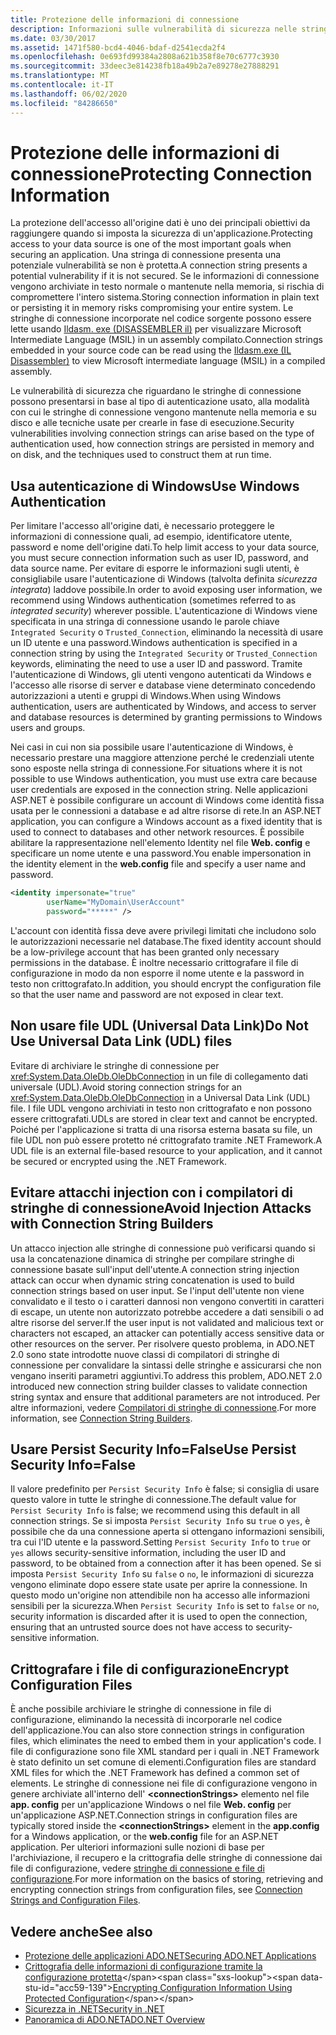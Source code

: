 ```yaml
---
title: Protezione delle informazioni di connessione
description: Informazioni sulle vulnerabilità di sicurezza nelle stringhe di connessione, che possono verificarsi a causa del modo in cui le stringhe di connessione vengono costruite e rese permanente e il tipo di autenticazione.
ms.date: 03/30/2017
ms.assetid: 1471f580-bcd4-4046-bdaf-d2541ecda2f4
ms.openlocfilehash: 0e693fd99384a2808a621b358f8e70c6777c3930
ms.sourcegitcommit: 33deec3e814238fb18a49b2a7e89278e27888291
ms.translationtype: MT
ms.contentlocale: it-IT
ms.lasthandoff: 06/02/2020
ms.locfileid: "84286650"
---
```

# <a name="protecting-connection-information"></a><span data-ttu-id="acc59-103">Protezione delle informazioni di connessione</span><span class="sxs-lookup"><span data-stu-id="acc59-103">Protecting Connection Information</span></span>
<span data-ttu-id="acc59-104">La protezione dell'accesso all'origine dati è uno dei principali obiettivi da raggiungere quando si imposta la sicurezza di un'applicazione.</span><span class="sxs-lookup"><span data-stu-id="acc59-104">Protecting access to your data source is one of the most important goals when securing an application.</span></span> <span data-ttu-id="acc59-105">Una stringa di connessione presenta una potenziale vulnerabilità se non è protetta.</span><span class="sxs-lookup"><span data-stu-id="acc59-105">A connection string presents a potential vulnerability if it is not secured.</span></span> <span data-ttu-id="acc59-106">Se le informazioni di connessione vengono archiviate in testo normale o mantenute nella memoria, si rischia di compromettere l'intero sistema.</span><span class="sxs-lookup"><span data-stu-id="acc59-106">Storing connection information in plain text or persisting it in memory risks compromising your entire system.</span></span> <span data-ttu-id="acc59-107">Le stringhe di connessione incorporate nel codice sorgente possono essere lette usando [Ildasm. exe (DISASSEMBLER il)](../../tools/ildasm-exe-il-disassembler.md) per visualizzare Microsoft Intermediate Language (MSIL) in un assembly compilato.</span><span class="sxs-lookup"><span data-stu-id="acc59-107">Connection strings embedded in your source code can be read using the [Ildasm.exe (IL Disassembler)](../../tools/ildasm-exe-il-disassembler.md) to view Microsoft intermediate language (MSIL) in a compiled assembly.</span></span>  
  
 <span data-ttu-id="acc59-108">Le vulnerabilità di sicurezza che riguardano le stringhe di connessione possono presentarsi in base al tipo di autenticazione usato, alla modalità con cui le stringhe di connessione vengono mantenute nella memoria e su disco e alle tecniche usate per crearle in fase di esecuzione.</span><span class="sxs-lookup"><span data-stu-id="acc59-108">Security vulnerabilities involving connection strings can arise based on the type of authentication used, how connection strings are persisted in memory and on disk, and the techniques used to construct them at run time.</span></span>  
  
## <a name="use-windows-authentication"></a><span data-ttu-id="acc59-109">Usa autenticazione di Windows</span><span class="sxs-lookup"><span data-stu-id="acc59-109">Use Windows Authentication</span></span>  
 <span data-ttu-id="acc59-110">Per limitare l'accesso all'origine dati, è necessario proteggere le informazioni di connessione quali, ad esempio, identificatore utente, password e nome dell'origine dati.</span><span class="sxs-lookup"><span data-stu-id="acc59-110">To help limit access to your data source, you must secure connection information such as user ID, password, and data source name.</span></span> <span data-ttu-id="acc59-111">Per evitare di esporre le informazioni sugli utenti, è consigliabile usare l'autenticazione di Windows (talvolta definita *sicurezza integrata*) laddove possibile.</span><span class="sxs-lookup"><span data-stu-id="acc59-111">In order to avoid exposing user information, we recommend using Windows authentication (sometimes referred to as *integrated security*) wherever possible.</span></span> <span data-ttu-id="acc59-112">L'autenticazione di Windows viene specificata in una stringa di connessione usando le parole chiave `Integrated Security` o `Trusted_Connection`, eliminando la necessità di usare un ID utente e una password.</span><span class="sxs-lookup"><span data-stu-id="acc59-112">Windows authentication is specified in a connection string by using the `Integrated Security` or `Trusted_Connection` keywords, eliminating the need to use a user ID and password.</span></span> <span data-ttu-id="acc59-113">Tramite l'autenticazione di Windows, gli utenti vengono autenticati da Windows e l'accesso alle risorse di server e database viene determinato concedendo autorizzazioni a utenti e gruppi di Windows.</span><span class="sxs-lookup"><span data-stu-id="acc59-113">When using Windows authentication, users are authenticated by Windows, and access to server and database resources is determined by granting permissions to Windows users and groups.</span></span>  
  
 <span data-ttu-id="acc59-114">Nei casi in cui non sia possibile usare l'autenticazione di Windows, è necessario prestare una maggiore attenzione perché le credenziali utente sono esposte nella stringa di connessione.</span><span class="sxs-lookup"><span data-stu-id="acc59-114">For situations where it is not possible to use Windows authentication, you must use extra care because user credentials are exposed in the connection string.</span></span> <span data-ttu-id="acc59-115">Nelle applicazioni ASP.NET è possibile configurare un account di Windows come identità fissa usata per le connessioni a database e ad altre risorse di rete.</span><span class="sxs-lookup"><span data-stu-id="acc59-115">In an ASP.NET application, you can configure a Windows account as a fixed identity that is used to connect to databases and other network resources.</span></span> <span data-ttu-id="acc59-116">È possibile abilitare la rappresentazione nell'elemento Identity nel file **Web. config** e specificare un nome utente e una password.</span><span class="sxs-lookup"><span data-stu-id="acc59-116">You enable impersonation in the identity element in the **web.config** file and specify a user name and password.</span></span>  
  
```xml  
<identity impersonate="true"
        userName="MyDomain\UserAccount"
        password="*****" />  
```  
  
 <span data-ttu-id="acc59-117">L'account con identità fissa deve avere privilegi limitati che includono solo le autorizzazioni necessarie nel database.</span><span class="sxs-lookup"><span data-stu-id="acc59-117">The fixed identity account should be a low-privilege account that has been granted only necessary permissions in the database.</span></span> <span data-ttu-id="acc59-118">È inoltre necessario crittografare il file di configurazione in modo da non esporre il nome utente e la password in testo non crittografato.</span><span class="sxs-lookup"><span data-stu-id="acc59-118">In addition, you should encrypt the configuration file so that the user name and password are not exposed in clear text.</span></span>  
  
## <a name="do-not-use-universal-data-link-udl-files"></a><span data-ttu-id="acc59-119">Non usare file UDL (Universal Data Link)</span><span class="sxs-lookup"><span data-stu-id="acc59-119">Do Not Use Universal Data Link (UDL) files</span></span>  
 <span data-ttu-id="acc59-120">Evitare di archiviare le stringhe di connessione per <xref:System.Data.OleDb.OleDbConnection> in un file di collegamento dati universale (UDL).</span><span class="sxs-lookup"><span data-stu-id="acc59-120">Avoid storing connection strings for an <xref:System.Data.OleDb.OleDbConnection> in a Universal Data Link (UDL) file.</span></span> <span data-ttu-id="acc59-121">I file UDL vengono archiviati in testo non crittografato e non possono essere crittografati.</span><span class="sxs-lookup"><span data-stu-id="acc59-121">UDLs are stored in clear text and cannot be encrypted.</span></span> <span data-ttu-id="acc59-122">Poiché per l'applicazione si tratta di una risorsa esterna basata su file, un file UDL non può essere protetto né crittografato tramite .NET Framework.</span><span class="sxs-lookup"><span data-stu-id="acc59-122">A UDL file is an external file-based resource to your application, and it cannot be secured or encrypted using the .NET Framework.</span></span>  
  
## <a name="avoid-injection-attacks-with-connection-string-builders"></a><span data-ttu-id="acc59-123">Evitare attacchi injection con i compilatori di stringhe di connessione</span><span class="sxs-lookup"><span data-stu-id="acc59-123">Avoid Injection Attacks with Connection String Builders</span></span>  
 <span data-ttu-id="acc59-124">Un attacco injection alle stringhe di connessione può verificarsi quando si usa la concatenazione dinamica di stringhe per compilare stringhe di connessione basate sull'input dell'utente.</span><span class="sxs-lookup"><span data-stu-id="acc59-124">A connection string injection attack can occur when dynamic string concatenation is used to build connection strings based on user input.</span></span> <span data-ttu-id="acc59-125">Se l'input dell'utente non viene convalidato e il testo o i caratteri dannosi non vengono convertiti in caratteri di escape, un utente non autorizzato potrebbe accedere a dati sensibili o ad altre risorse del server.</span><span class="sxs-lookup"><span data-stu-id="acc59-125">If the user input is not validated and malicious text or characters not escaped, an attacker can potentially access sensitive data or other resources on the server.</span></span> <span data-ttu-id="acc59-126">Per risolvere questo problema, in ADO.NET 2.0 sono state introdotte nuove classi di compilatori di stringhe di connessione per convalidare la sintassi delle stringhe e assicurarsi che non vengano inseriti parametri aggiuntivi.</span><span class="sxs-lookup"><span data-stu-id="acc59-126">To address this problem, ADO.NET 2.0 introduced new connection string builder classes to validate connection string syntax and ensure that additional parameters are not introduced.</span></span> <span data-ttu-id="acc59-127">Per altre informazioni, vedere [Compilatori di stringhe di connessione](connection-string-builders.md).</span><span class="sxs-lookup"><span data-stu-id="acc59-127">For more information, see [Connection String Builders](connection-string-builders.md).</span></span>  
  
## <a name="use-persist-security-infofalse"></a><span data-ttu-id="acc59-128">Usare Persist Security Info=False</span><span class="sxs-lookup"><span data-stu-id="acc59-128">Use Persist Security Info=False</span></span>  
 <span data-ttu-id="acc59-129">Il valore predefinito per `Persist Security Info` è false; si consiglia di usare questo valore in tutte le stringhe di connessione.</span><span class="sxs-lookup"><span data-stu-id="acc59-129">The default value for `Persist Security Info` is false; we recommend using this default in all connection strings.</span></span> <span data-ttu-id="acc59-130">Se si imposta `Persist Security Info` su `true` o `yes`, è possibile che da una connessione aperta si ottengano informazioni sensibili, tra cui l'ID utente e la password.</span><span class="sxs-lookup"><span data-stu-id="acc59-130">Setting `Persist Security Info` to `true` or `yes` allows security-sensitive information, including the user ID and password, to be obtained from a connection after it has been opened.</span></span> <span data-ttu-id="acc59-131">Se si imposta `Persist Security Info` su `false` o `no`, le informazioni di sicurezza vengono eliminate dopo essere state usate per aprire la connessione. In questo modo un'origine non attendibile non ha accesso alle informazioni sensibili per la sicurezza.</span><span class="sxs-lookup"><span data-stu-id="acc59-131">When `Persist Security Info` is set to `false` or `no`, security information is discarded after it is used to open the connection, ensuring that an untrusted source does not have access to security-sensitive information.</span></span>  
  
## <a name="encrypt-configuration-files"></a><span data-ttu-id="acc59-132">Crittografare i file di configurazione</span><span class="sxs-lookup"><span data-stu-id="acc59-132">Encrypt Configuration Files</span></span>  
 <span data-ttu-id="acc59-133">È anche possibile archiviare le stringhe di connessione in file di configurazione, eliminando la necessità di incorporarle nel codice dell'applicazione.</span><span class="sxs-lookup"><span data-stu-id="acc59-133">You can also store connection strings in configuration files, which eliminates the need to embed them in your application's code.</span></span> <span data-ttu-id="acc59-134">I file di configurazione sono file XML standard per i quali in .NET Framework è stato definito un set comune di elementi.</span><span class="sxs-lookup"><span data-stu-id="acc59-134">Configuration files are standard XML files for which the .NET Framework has defined a common set of elements.</span></span> <span data-ttu-id="acc59-135">Le stringhe di connessione nei file di configurazione vengono in genere archiviate all'interno dell' **\<connectionStrings>** elemento nel file **app. config** per un'applicazione Windows o nel file **Web. config** per un'applicazione ASP.NET.</span><span class="sxs-lookup"><span data-stu-id="acc59-135">Connection strings in configuration files are typically stored inside the **\<connectionStrings>** element in the **app.config** for a Windows application, or the **web.config** file for an ASP.NET application.</span></span> <span data-ttu-id="acc59-136">Per ulteriori informazioni sulle nozioni di base per l'archiviazione, il recupero e la crittografia delle stringhe di connessione dai file di configurazione, vedere [stringhe di connessione e file di configurazione](connection-strings-and-configuration-files.md).</span><span class="sxs-lookup"><span data-stu-id="acc59-136">For more information on the basics of storing, retrieving and encrypting connection strings from configuration files, see [Connection Strings and Configuration Files](connection-strings-and-configuration-files.md).</span></span>  
  
## <a name="see-also"></a><span data-ttu-id="acc59-137">Vedere anche</span><span class="sxs-lookup"><span data-stu-id="acc59-137">See also</span></span>

- [<span data-ttu-id="acc59-138">Protezione delle applicazioni ADO.NET</span><span class="sxs-lookup"><span data-stu-id="acc59-138">Securing ADO.NET Applications</span></span>](securing-ado-net-applications.md)
- <span data-ttu-id="acc59-139">[Crittografia delle informazioni di configurazione tramite la configurazione protetta](https://docs.microsoft.com/previous-versions/aspnet/53tyfkaw(v=vs.100))</span><span class="sxs-lookup"><span data-stu-id="acc59-139">[Encrypting Configuration Information Using Protected Configuration](https://docs.microsoft.com/previous-versions/aspnet/53tyfkaw(v=vs.100))</span></span>
- [<span data-ttu-id="acc59-140">Sicurezza in .NET</span><span class="sxs-lookup"><span data-stu-id="acc59-140">Security in .NET</span></span>](../../../standard/security/index.md)
- [<span data-ttu-id="acc59-141">Panoramica di ADO.NET</span><span class="sxs-lookup"><span data-stu-id="acc59-141">ADO.NET Overview</span></span>](ado-net-overview.md)
